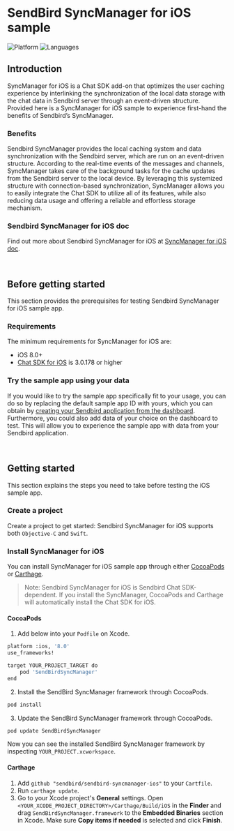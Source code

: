 # SendBird SyncManager for iOS sample 

![Platform](https://img.shields.io/badge/platform-iOS-orange.svg)
![Languages](https://img.shields.io/badge/language-Objective--C-orange.svg)

## Introduction

SyncManager for iOS is a Chat SDK add-on that optimizes the user caching experience by interlinking the synchronization of the local data storage with the chat data in Sendbird server through an event-driven structure. Provided here is a SyncManager for iOS sample to experience first-hand the benefits of Sendbird’s SyncManager.

### Benefits

Sendbird SyncManager provides the local caching system and data synchronization with the Sendbird server, which are run on an event-driven structure. According to the real-time events of the messages and channels, SyncManager takes care of the background tasks for the cache updates from the Sendbird server to the local device. By leveraging this systemized structure with connection-based synchronization, SyncManager allows you to easily integrate the Chat SDK to utilize all of its features, while also reducing data usage and offering a reliable and effortless storage mechanism. 

### Sendbird SyncManager for iOS doc

Find out more about Sendbird SyncManager for iOS at [SyncManager for iOS doc](https://docs.sendbird.com/ios/sync_manager_getting_started).

<br />

## Before getting started

This section provides the prerequisites for testing Sendbird SyncManager for iOS sample app.

### Requirements

The minimum requirements for SyncManager for iOS are:

- iOS 8.0+
- [Chat SDK for iOS](https://github.com/sendbird/sendbird-ios-framework) is 3.0.178 or higher

### Try the sample app using your data 

If you would like to try the sample app specifically fit to your usage, you can do so by replacing the default sample app ID with yours, which you can obtain by [creating your Sendbird application from the dashboard](https://docs.sendbird.com/ios/quick_start#3_install_and_configure_the_chat_sdk_4_step_1_create_a_sendbird_application_from_your_dashboard). Furthermore, you could also add data of your choice on the dashboard to test. This will allow you to experience the sample app with data from your Sendbird application. 

<br />

## Getting started

This section explains the steps you need to take before testing the iOS sample app.

### Create a project

Create a project to get started: Sendbird SyncManager for iOS supports both `Objective-C` and `Swift`.

### Install SyncManager for iOS

You can install SyncManager for iOS sample app through either [CocoaPods](https://cocoapods.org/) or [Carthage](https://github.com/Carthage/Carthage).  

> Note: Sendbird SyncManager for iOS is Sendbird Chat SDK-dependent. If you install the SyncManager, CocoaPods and Carthage will automatically install the Chat SDK for iOS.

#### CocoaPods

1. Add below into your `Podfile` on Xcode.

```bash
platform :ios, '8.0'
use_frameworks!

target YOUR_PROJECT_TARGET do
    pod 'SendBirdSyncManager'
end
```

2. Install the SendBird SyncManager framework through CocoaPods.

```bash
pod install
```

3. Update the SendBird SyncManager framework through CocoaPods.

```bash
pod update SendBirdSyncManager
```

Now you can see the installed SendBird SyncManager framework by inspecting `YOUR_PROJECT.xcworkspace`.

#### Carthage

1. Add `github "sendbird/sendbird-syncmanager-ios"` to your `Cartfile`.
2. Run `carthage update`.
3. Go to your Xcode project's **General** settings. Open `<YOUR_XCODE_PROJECT_DIRECTORY>/Carthage/Build/iOS` in the **Finder** and drag `SendBirdSyncManager.framework` to the **Embedded Binaries** section in Xcode. Make sure **Copy items if needed** is selected and click **Finish**.
